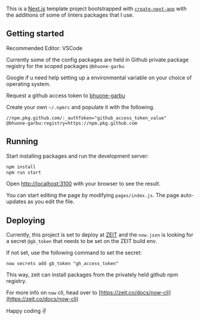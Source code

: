 This is a [Next.js](https://nextjs.org/) template project bootstrapped with [`create-next-app`](https://github.com/zeit/next.js/tree/canary/packages/create-next-app) with the additions of some of linters packages that I use.

## Getting started

Recommended Editor: VSCode

Currently some of the config packages are held in Github private package registry for the scoped packages `@bhuone-garbu`

Google if u need help setting up a environmental variable on your choice of operating system.

Request a github access token to [bhuone-garbu](https://github.com/bhuone-garbu)

Create your own `~/.npmrc` and populate it with the following.
```
//npm.pkg.github.com/:_authToken="github_access_token_value"
@bhuone-garbu:registry=https://npm.pkg.github.com
```


## Running

Start installing packages and run the development server:

```sh
npm install
npm run start
```

Open [http://localhost:3100](http://localhost:3100) with your browser to see the result.

You can start editing the page by modifying `pages/index.js`. The page auto-updates as you edit the file.


## Deploying

Currently, this project is set to deploy at [ZEIT](https://zeit.co/) and the `now.json` is looking for a secret `@gb_token` that needs to be set on the ZEIT build env.

If not set, use the following command to set the secret:
```
now secrets add gb_token "gh_access_token"
```

This way, zeit can install packages from the privately held github npm registry.

For more info on `now` cli, head over to [https://zeit.co/docs/now-cli](https://zeit.co/docs/now-cli)

Happy coding ✌️
